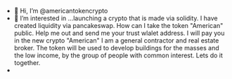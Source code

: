- 👋 Hi, I’m @americantokencrypto
- 👀 I’m interested in ...launching a crypto that is made via solidity. I have created liquidity via pancakeswap. 
How can I take the token "American" public. Help me out and send me your trust wlalet address. I will pay you in the new crypto "American"
I am a general contractor and real estate broker. The token will be used to develop buildings for the masses and the low income, by the group of people with common interest. Lets
do it together.
-  

<!---
americantokencrypto/americantokencrypto is a ✨ special ✨ repository because its `README.md` (this file) appears on your GitHub profile.
You can click the Preview link to take a look at your changes.
--->
